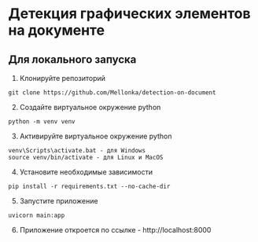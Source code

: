 # Детекция графических элементов на документе

## Для локального запуска

1. Клонируйте репозиторий
```commandline
git clone https://github.com/Mellonka/detection-on-document
```
2. Создайте виртуальное окружение python
```commandline
python -m venv venv
```
3. Активируйте виртуальное окружение python 
```commandline
venv\Scripts\activate.bat - для Windows
source venv/bin/activate - для Linux и MacOS
```
4. Установите необходимые зависимости
```commandline
pip install -r requirements.txt --no-cache-dir
```
5. Запустите приложение
```commandline
uvicorn main:app
```
6. Приложение откроется по ссылке - http://localhost:8000
